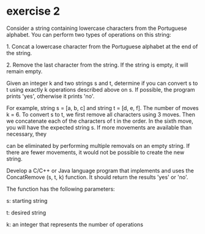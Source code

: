 

# exercise 2
<p>Consider a string containing lowercase characters from the Portuguese alphabet. You can perform two types of operations on this string:
<p>1. Concat a lowercase character from the Portuguese alphabet at the end of the string.
<p>2. Remove the last character from the string. If the string is empty, it will remain empty.

<p>Given an integer k and two strings s and t, determine if you can convert s to t using exactly k operations described above on s. If possible, the program prints 'yes', otherwise it prints 'no'.

<p>For example, string s = [a, b, c] and string t = [d, e, f]. The number of moves k = 6. To convert s to t, we first remove all characters using 3 moves. Then we concatenate each of the characters of t in the order. In the sixth move, you will have the expected string s. If more movements are available than necessary, they <p>can be eliminated by performing multiple removals on an empty string. If there are fewer movements, it would not be possible to create the new string.

<p>Develop a C/C++ or Java language program that implements and uses the ConcatRemove (s, t, k) function. It should return the results 'yes' or 'no'.
<p>The function has the following parameters:
<p>s: starting string
<p>t: desired string
<p>k: an integer that represents the number of operations

